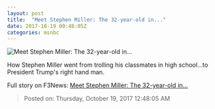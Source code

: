 ```yaml
---
layout: post
title:  "Meet Stephen Miller: The 32-year-old in..."
date: 2017-10-19 00:48:05Z
categories: msnbc
---
```


![Meet Stephen Miller: The 32-year-old in...](https://media1.s-nbcnews.com/j/MSNBC/Components/Video/201710/2017-10-19T00-49-59-266Z--1280x720.video_1067x600.jpg)

How Stephen Miller went from trolling his classmates in high school...to President Trump's right hand man.


Full story on F3News: [Meet Stephen Miller: The 32-year-old in...](http://www.f3nws.com/n/ScMvbC)

> Posted on: Thursday, October 19, 2017 12:48:05 AM
